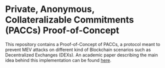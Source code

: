 # Private, Anonymous, Collateralizable Commitments (PACCs) Proof-of-Concept

This repository contains a Proof-of-Concept of PACCs, a protocol meant to prevent MEV attacks on different kind of Blockchain scenarios such as Decentralized Exchanges (DEXs). An academic paper describing the main idea behind this implementation can be found [here](https://arxiv.org/pdf/2301.12818).
